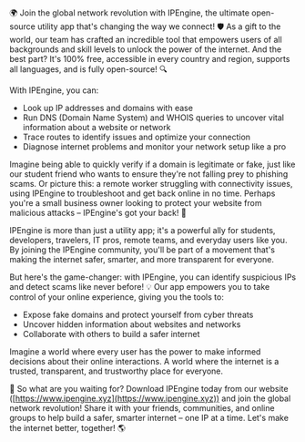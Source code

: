 🌍 Join the global network revolution with IPEngine, the ultimate open-source utility app that's changing the way we connect! 🛡️ As a gift to the world, our team has crafted an incredible tool that empowers users of all backgrounds and skill levels to unlock the power of the internet. And the best part? It's 100% free, accessible in every country and region, supports all languages, and is fully open-source! 🔍

With IPEngine, you can:

* Look up IP addresses and domains with ease
* Run DNS (Domain Name System) and WHOIS queries to uncover vital information about a website or network
* Trace routes to identify issues and optimize your connection
* Diagnose internet problems and monitor your network setup like a pro

Imagine being able to quickly verify if a domain is legitimate or fake, just like our student friend who wants to ensure they're not falling prey to phishing scams. Or picture this: a remote worker struggling with connectivity issues, using IPEngine to troubleshoot and get back online in no time. Perhaps you're a small business owner looking to protect your website from malicious attacks – IPEngine's got your back! 📡

IPEngine is more than just a utility app; it's a powerful ally for students, developers, travelers, IT pros, remote teams, and everyday users like you. By joining the IPEngine community, you'll be part of a movement that's making the internet safer, smarter, and more transparent for everyone.

But here's the game-changer: with IPEngine, you can identify suspicious IPs and detect scams like never before! 💡 Our app empowers you to take control of your online experience, giving you the tools to:

* Expose fake domains and protect yourself from cyber threats
* Uncover hidden information about websites and networks
* Collaborate with others to build a safer internet

Imagine a world where every user has the power to make informed decisions about their online interactions. A world where the internet is a trusted, transparent, and trustworthy place for everyone.

🚀 So what are you waiting for? Download IPEngine today from our website ([https://www.ipengine.xyz](https://www.ipengine.xyz)) and join the global network revolution! Share it with your friends, communities, and online groups to help build a safer, smarter internet – one IP at a time. Let's make the internet better, together! 🌎